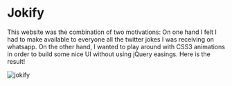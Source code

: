 # Jokify

This website was the combination of two motivations: On one hand I felt I had to make available to everyone all the twitter jokes I was receiving on whatsapp. On the other hand, I wanted to play around with CSS3 animations in order to build some nice UI without using jQuery easings. Here is the result!

![jokify](https://user-images.githubusercontent.com/7153987/233426426-ac987e33-3205-42c9-926a-e1d15005d129.png)


